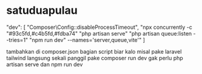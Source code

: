 # satuduapulau

"dev": [
            "Composer\\Config::disableProcessTimeout",
            "npx concurrently -c \"#93c5fd,#c4b5fd,#fdba74\" \"php artisan serve\" \"php artisan queue:listen --tries=1\" \"npm run dev\" --names='server,queue,vite'"
        ]

tambahkan di composer.json bagian script biar kalo misal pake laravel tailwind langsung sekali panggil pake composer run dev gak perlu php artisan serve dan npm run dev
